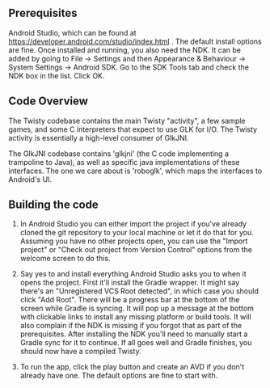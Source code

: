 Prerequisites
-------------

Android Studio, which can be found at
https://developer.android.com/studio/index.html . The default install options
are fine. Once installed and running, you also need the NDK. It can be added
by going to File -> Settings and then Appearance & Behaviour ->
System Settings -> Android SDK. Go to the SDK Tools tab and check the NDK box
in the list. Click OK.


Code Overview
-------------

The Twisty codebase contains the main Twisty "activity", a few sample
games, and some C interpreters that expect to use GLK for I/O.  The
Twisty activity is essentially a high-level consumer of GlkJNI.

The GlkJNI codebase contains 'glkjni' (the C code implementing
a trampoline to Java), as well as specific java
implementations of these interfaces. The one we care about is
'roboglk', which maps the interfaces to Android's UI.


Building the code
-----------------

1. In Android Studio you can either import the project if you've already
   cloned the git repository to your local machine or let it do that for
   you. Assuming you have no other projects open, you can use the "Import
   project" or "Check out project from Version Control" options from the
   welcome screen to do this.

2. Say yes to and install everything Android Studio asks you to when it opens
   the project. First it'll install the Gradle wrapper. It might say there's
   an "Unregistered VCS Root detected", in which case you should click
   "Add Root". There will be a progress bar at the bottom of the screen while
   Gradle is syncing. It will pop up a message at the bottom with clickable
   links to install any missing platform or build tools. It will also complain
   if the NDK is missing if you forgot that as part of the prerequisites.
   After installing the NDK you'll need to manually start a Gradle sync for it
   to continue. If all goes well and Gradle finishes, you should now have a
   compiled Twisty.

3. To run the app, click the play button and create an AVD if you don't already
   have one. The default options are fine to start with.

